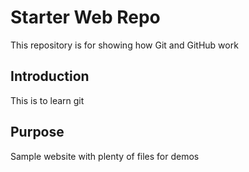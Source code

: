  # Starter Web Repo

This repository is for showing how Git and GitHub work

## Introduction
This is to learn git

## Purpose

Sample website with plenty of files for demos